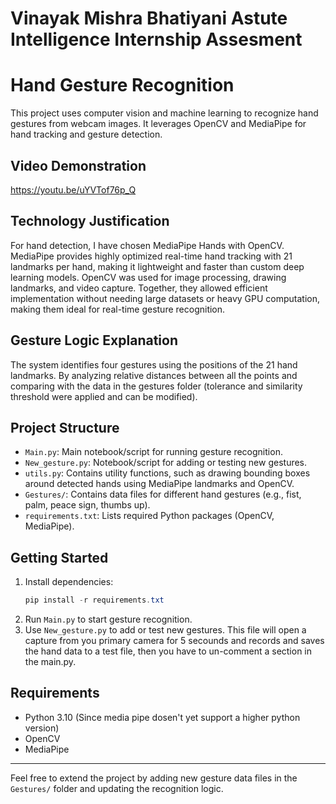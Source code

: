 # Vinayak Mishra Bhatiyani Astute Intelligence Internship Assesment 

# Hand Gesture Recognition

This project uses computer vision and machine learning to recognize hand gestures from webcam images. It leverages OpenCV and MediaPipe for hand tracking and gesture detection.


## Video Demonstration

https://youtu.be/uYVTof76p_Q

## Technology Justification
For hand detection, I have chosen MediaPipe Hands with OpenCV. MediaPipe provides highly optimized real-time hand tracking with 21 landmarks per hand, making it lightweight and faster than custom deep learning models. OpenCV was used for image processing, drawing landmarks, and video capture. Together, they allowed efficient implementation without needing large datasets or heavy GPU computation, making them ideal for real-time gesture recognition.

## Gesture Logic Explanation
The system identifies four gestures using the positions of the 21 hand landmarks. By analyzing relative distances between all the points and comparing with the data in the gestures folder (tolerance and similarity threshold were applied and can be modified).


## Project Structure
- `Main.py`: Main notebook/script for running gesture recognition.
- `New_gesture.py`: Notebook/script for adding or testing new gestures.
- `utils.py`: Contains utility functions, such as drawing bounding boxes around detected hands using MediaPipe landmarks and OpenCV.
- `Gestures/`: Contains data files for different hand gestures (e.g., fist, palm, peace sign, thumbs up).
- `requirements.txt`: Lists required Python packages (OpenCV, MediaPipe).

## Getting Started
1. Install dependencies:
   ```powershell
   pip install -r requirements.txt
   ```
2. Run `Main.py` to start gesture recognition.
3. Use `New_gesture.py` to add or test new gestures. This file will open a capture from you primary camera for 5 secounds and records and saves the hand data to a test file, then you have to un-comment a section in the main.py.

## Requirements
- Python 3.10 (Since media pipe dosen't yet support a higher python version)
- OpenCV
- MediaPipe

---
Feel free to extend the project by adding new gesture data files in the `Gestures/` folder and updating the recognition logic.
